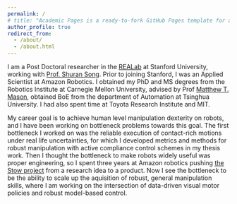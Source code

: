 ```yaml
---
permalink: /
# title: "Academic Pages is a ready-to-fork GitHub Pages template for academic personal websites"
author_profile: true
redirect_from: 
  - /about/
  - /about.html
---
```

I am a Post Doctoral researcher in the [REALab](https://real.stanford.edu/) at Stanford University, working with [Prof. Shuran Song](https://shurans.github.io/). Prior to joining Stanford, I was an Applied Scientist at Amazon Robotics. I obtained my PhD and MS degrees from the Robotics Institute at Carnegie Mellon University, advised by Prof [Matthew T. Mason](https://www.cs.cmu.edu/~mason/), obtained BoE from the department of Automation at Tsinghua University. I had also spent time at Toyota Research Institute and MIT.

My career goal is to achieve human level manipulation dexterity on robots, and I have been working on bottleneck problems towards this goal. The first bottleneck I worked on was the reliable execution of contact-rich motions under real life uncertainties, for which I developed metrics and methods for robust manipulation with active compliance control schemes in my thesis work. Then I thought the bottleneck to make robots widely useful was proper engineering, so I spent three years at Amazon robotics pushing [the Stow project](https://www.amazon.science/latest-news/how-amazon-robotics-researchers-are-solving-a-beautiful-problem) from a research idea to a product. Now I see the bottleneck to be the ability to scale up the aquisition of robust, general manipulation skills, where I am working on the intersection of data-driven visual motor policies and robust model-based control.

